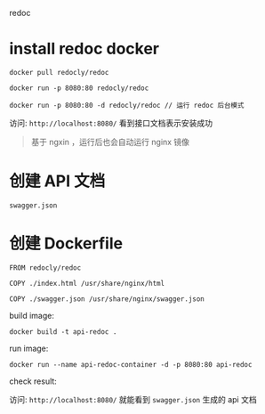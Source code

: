 
redoc


# install redoc docker

```
docker pull redocly/redoc
```

```
docker run -p 8080:80 redocly/redoc

docker run -p 8080:80 -d redocly/redoc // 运行 redoc 后台模式
```

访问: `http://localhost:8080/` 看到接口文档表示安装成功

>基于 ngxin ，运行后也会自动运行 nginx 镜像

# 创建 API 文档

`swagger.json`

# 创建 Dockerfile

```
FROM redocly/redoc

COPY ./index.html /usr/share/nginx/html

COPY ./swagger.json /usr/share/nginx/swagger.json
```

build image:

```
docker build -t api-redoc .
```

run image:

```
docker run --name api-redoc-container -d -p 8080:80 api-redoc
```

check result:

访问: `http://localhost:8080/` 就能看到 `swagger.json` 生成的 api 文档

